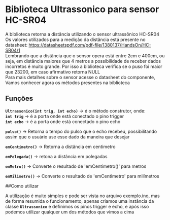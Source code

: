 # Biblioteca Ultrassonico para sensor HC-SR04

A biblioteca retorna a distância utilizando o sensor ultrassônico HC-SR04  
Os valores utilizados para a medição da distância está presente no datasheet: https://datasheetspdf.com/pdf-file/1380137/HandsOn/HC-SR04/1  
Lembrando que a distância que o sensor opera está entre 2cm e 400cm, ou seja, em distância maiores que 4 metros a possibilidade de receber dados incorretos é muito grande. Por isso a biblioteca verifica se o puso foi maior que 23200, em caso afirmativo retorna NULL  
Para mais detalhes sobre o sensor acesse o datasheet do componente, Vamos conhecer agora os métodos presentes na biblioteca  
## Funções

**`Ultrassonico(int trig, int echo)`** -> é o método construtor, onde:  
	**`int trig`** -> é a porta onde está conectado o pino trigger  
	**`int echo`** -> é a porta onde está conectado o pino echo  

**`pulso()`** -> Retorna o tempo do pulso que o echo recebeu, possibilitando assim que o usuário use esse dado da maneira que desejar  

**`emCentimetro()`** -> Retorna a distância em centimetro  

**`emPelegada()`** -> retona a distância em polegadas  

**`emMetro()`** -> Converte o resultado de 'emCentimetro()' para metros  

**`emMilimetro()`** -> Converte o resultado de 'emCentimetro' para milímetros  

##Como utilizar 

A utilização é muito simples e pode ser vista no arquivo exemplo.ino, mas de forma resumida o funcionamento, apenas criamos uma instância da classe **`Ultrassonico`** e definimos os pinos trigger e echo, e após isso podemos utilizar qualquer um dos métodos que vimos a cima

